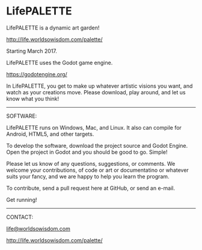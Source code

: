 # LifePALETTE
LifePALETTE is a dynamic art garden!

http://life.worldsowisdom.com/palette/

Starting March 2017.

LifePALETTE uses the Godot game engine.

https://godotengine.org/

In LifePALETTE, you get to make up whatever artistic visions you want, and watch as your creations move. Please download, play around, and let us know what you think!


***************************************

SOFTWARE:

LifePALETTE runs on Windows, Mac, and Linux. It also can compile for Android, HTML5, and other targets.

To develop the software, download the project source and Godot Engine. Open the project in Godot and you should be good to go. Simple!

Please let us know of any questions, suggestions, or comments. We welcome your contributions, of code or art or documentatino or whatever suits your fancy, and we are happy to help you learn the program.

To contribute, send a pull request here at GitHub, or send an e-mail.

Get running!

***************************************

CONTACT:

life@worldsowisdom.com

http://life.worldsowisdom.com/palette/

